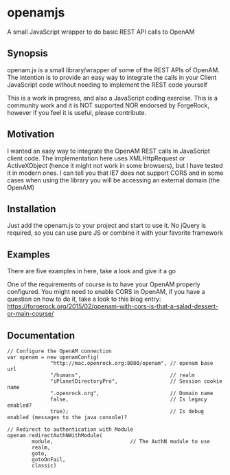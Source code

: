 # openamjs
A small JavaScript wrapper to do basic REST API calls to OpenAM

## Synopsis
openam.js is a small library/wrapper of some of the REST APIs of OpenAM.
The intention is to provide an easy way to integrate the calls in your Client JavaScript code without needing to implement the REST code yourself

This is a work in progress, and also a JavaScript coding exercise. 
This is a community work and it is NOT supported NOR endorsed by ForgeRock, however if you feel it is useful, please contribute.

## Motivation
I wanted an easy way to integrate the OpenAM REST calls in JavaScript client code.
The implementation here uses XMLHttpRequest or ActiveXObject (hence it might not work in some browsers), but I have tested it in modern ones.
I can tell you that IE7 does not support CORS and in some cases when using the library you will be accessing an external domain (the OpenAM)


## Installation
Just add the openam.js to your project and start to use it. No jQuery is required, so you can use pure JS or combine it with your favorite framework

## Examples
There are five examples in here, take a look and give it a go

One of the requirements of course is to have your OpenAM properly configured. 
You might need to enable CORS in OpenAM, if you have a question on how to do it, take a look to this blog entry: 
https://forgerock.org/2015/02/openam-with-cors-is-that-a-salad-dessert-or-main-course/

## Documentation
```
// Configure the OpenAM connection
var openam = new openamConfig(
              "http://mac.openrock.org:8080/openam", // openam base url
              "/humans",                             // realm
              "iPlanetDirectoryPro",                 // Session cookie name
              ".openrock.org",                       // Domain name
              false,                                 // Is legacy enabled?
              true);                                 // Is debug enabled (messages to the java console)?
```

```
// Redirect to authentication with Module
openam.redirectAuthNWithModule(
        module,                         // The AuthN module to use
        realm, 
        goto, 
        gotoOnFail, 
        classic) 
```
